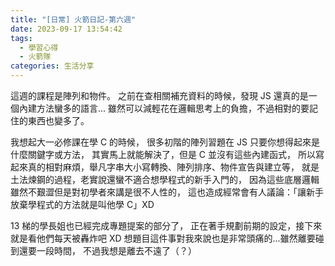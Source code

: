 ```yaml
---
title: "[日常] 火箭日記-第六週"
date: 2023-09-17 13:54:42
tags:
  - 學習心得
  - 火箭隊
categories: 生活分享
---
```


這週的課程是陣列和物件。
之前在查相關補充資料的時候，發現 JS 還真的是一個內建方法蠻多的語言...
雖然可以減輕花在邏輯思考上的負擔，不過相對的要記住的東西也變多了。

<!-- more -->

我想起大一必修課在學 C 的時候，
很多初階的陣列習題在 JS 只要你想得起來是什麼關鍵字或方法，
其實馬上就能解決了，但是 C 並沒有這些內建函式，
所以寫起來真的相對麻煩，舉凡字串大小寫轉換、陣列排序、物件宣告與建立等，
就是土法煉鋼的過程，老實說還蠻不適合想學程式的新手入門的，
因為這些底層邏輯雖然不艱澀但是對初學者來講是很不人性的，
這也造成經常會有人議論：「讓新手放棄學程式的方法就是叫他學 C」XD

13 梯的學長姐也已經完成專題提案的部分了，
正在著手規劃前期的設定，接下來就是看他們每天被轟炸吧 XD
想題目這件事對我來說也是非常頭痛的...雖然離要碰到還要一段時間，
不過我想是離去不遠了（？）
